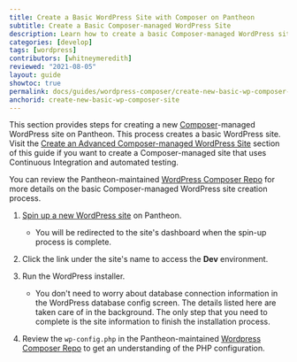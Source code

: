 ```yaml
---
title: Create a Basic WordPress Site with Composer on Pantheon
subtitle: Create a Basic Composer-managed WordPress Site 
description: Learn how to create a basic Composer-managed WordPress site on Pantheon.
categories: [develop]
tags: [wordpress]
contributors: [whitneymeredith]
reviewed: "2021-08-05"
layout: guide
showtoc: true
permalink: docs/guides/wordpress-composer/create-new-basic-wp-composer-site
anchorid: create-new-basic-wp-composer-site
---
```


This section provides steps for creating a new [Composer](/guides/composer)-managed WordPress site on Pantheon. This process creates a basic WordPress site. Visit the [Create an Advanced Composer-managed WordPress Site](/guides/wordpress-composer/create-wp-site-composer-ci-auto-test) section of this guide if you want to create a Composer-managed site that uses Continuous Integration and automated testing.

 You can review the Pantheon-maintained [WordPress Composer Repo](https://github.com/pantheon-systems/wordpress-composer/) for more details on the basic Composer-managed WordPress site creation process.

1. [Spin up a new WordPress site](/create-sites) on Pantheon. 

    - You will be redirected to the site's dashboard when the spin-up process is complete. 

1. Click the link under the site's name to access the **Dev** environment.

1. Run the WordPress installer.

    - You don't need to worry about database connection information in the WordPress database config screen. The details listed here are taken care of in the background. The only step that you need to complete is the site information to finish the installation process.

1. Review the `wp-config.php` in the Pantheon-maintained [Wordpress Composer Repo](https://github.com/pantheon-systems/wordpress-composer/#3-run-the-wordpress-installer) to get an understanding of the PHP configuration.